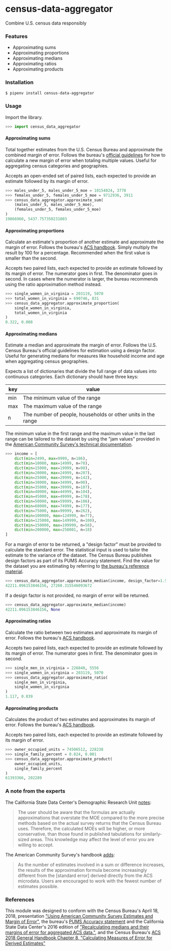 # census-data-aggregator

Combine U.S. census data responsibly


### Features

* Approximating sums
* Approximating proportions
* Approximating medians
* Approximating ratios
* Approximating products


### Installation

```bash
$ pipenv install census-data-aggregator
```

### Usage

Import the library.

```python
>>> import census_data_aggregator
```

#### Approximating sums

Total together estimates from the U.S. Census Bureau and approximate the combined margin of error. Follows the bureau's [official guidelines](https://www.documentcloud.org/documents/6162551-20180418-MOE.html) for how to calculate a new margin of error when totaling multiple values. Useful for aggregating census categories and geographies.

Accepts an open-ended set of paired lists, each expected to provide an estimate followed by its margin of error.

```python
>>> males_under_5, males_under_5_moe = 10154024, 3778
>>> females_under_5, females_under_5_moe = 9712936, 3911
>>> census_data_aggregator.approximate_sum(
    (males_under_5, males_under_5_moe),
    (females_under_5, females_under_5_moe)
)
19866960, 5437.757350231803
```


#### Approximating proportions

Calculate an estimate's proportion of another estimate and approximate the margin of error. Follows the bureau's [ACS handbook](https://www.documentcloud.org/documents/6177941-Acs-General-Handbook-2018-ch08.html). Simply multiply the result by 100 for a percentage. Recommended when the first value is smaller than the second.

Accepts two paired lists, each expected to provide an estimate followed by its margin of error. The numerator goes in first. The denominator goes in second. In cases where the numerator is larger, the bureau recommends using the ratio approximation method instead.

```python
>>> single_women_in_virginia = 203119, 5070
>>> total_women_in_virginia = 690746, 831
>>> census_data_aggregator.approximate_proportion(
    single_women_in_virginia,
    total_women_in_virginia
)
0.322, 0.008
```


#### Approximating medians

Estimate a median and approximate the margin of error. Follows the U.S. Census Bureau's official guidelines for estimation using a design factor. Useful for generating medians for measures like household income and age when aggregating census geographies.

Expects a list of dictionaries that divide the full range of data values into continuous categories. Each dictionary should have three keys:

| key | value                                                               |
|-----|---------------------------------------------------------------------|
| min | The minimum value of the range                                      |
| max | The maximum value of the range                                      |
| n   | The number of people, households or other units in the range        |

The minimum value in the first range and the maximum value in the last range can be tailored to the dataset by using the "jam values" provided in the [American Community Survey's technical documentation](https://www.documentcloud.org/documents/6165752-2017-SummaryFile-Tech-Doc.html#document/p20/a508561).

```python
>>> income = [
    dict(min=2499, max=9999, n=186),
    dict(min=10000, max=14999, n=78),
    dict(min=15000, max=19999, n=98),
    dict(min=20000, max=24999, n=287),
    dict(min=25000, max=29999, n=142),
    dict(min=30000, max=34999, n=90),
    dict(min=35000, max=39999, n=107),
    dict(min=40000, max=44999, n=104),
    dict(min=45000, max=49999, n=178),
    dict(min=50000, max=59999, n=106),
    dict(min=60000, max=74999, n=177),
    dict(min=75000, max=99999, n=262),
    dict(min=100000, max=124999, n=77),
    dict(min=125000, max=149999, n=100),
    dict(min=150000, max=199999, n=58),
    dict(min=200000, max=250001, n=18)
]
```

For a margin of error to be returned, a "design factor" must be provided to calculate the standard error. The statistical input is used to tailor the estimate to the variance of the dataset. The Census Bureau publishes design factors as part of its PUMS Accuracy statement. Find the value for the dataset you are estimating by referring to [the bureau's reference material](https://www.census.gov/programs-surveys/acs/technical-documentation/pums/documentation.html).

```python
>>> census_data_aggregator.approximate_median(income, design_factor=1.5)
42211.096153846156, 27260.315546093672
```

If a design factor is not provided, no margin of error will be returned.

```python
>>> census_data_aggregator.approximate_median(income)
42211.096153846156, None
```


#### Approximating ratios

Calculate the ratio between two estimates and approximate its margin of error. Follows the bureau's [ACS handbook](https://www.documentcloud.org/documents/6177941-Acs-General-Handbook-2018-ch08.html).

Accepts two paired lists, each expected to provide an estimate followed by its margin of error. The numerator goes in first. The denominator goes in second.

```python
>>> single_men_in_virginia = 226840, 5556
>>> single_women_in_virginia = 203119, 5070
>>> census_data_aggregator.approximate_ratio(
    single_men_in_virginia,
    single_women_in_virginia
)
1.117, 0.039
```


#### Approximating products

Calculates the product of two estimates and approximates its margin of error. Follows the bureau's [ACS handbook](https://www.documentcloud.org/documents/6177941-Acs-General-Handbook-2018-ch08.html).

Accepts two paired lists, each expected to provide an estimate followed by its margin of error.

```python
>>> owner_occupied_units = 74506512, 228238
>>> single_family_percent = 0.824, 0.001
>>> census_data_aggregator.approximate_product(
    owner_occupied_units,
    single_family_percent
)
61393366, 202289
```


### A note from the experts

The California State Data Center's Demographic Research Unit [notes](https://www.documentcloud.org/documents/6165014-How-to-Recalculate-a-Median.html#document/p4/a508562):

> The user should be aware that the formulas are actually approximations that overstate the MOE compared to the more precise methods based on the actual survey returns that the Census Bureau uses. Therefore, the calculated MOEs will be higher, or more conservative, than those found in published tabulations for similarly-sized areas. This knowledge may affect the level of error you are willing to accept.

The American Community Survey's handbook [adds](https://www.documentcloud.org/documents/6177941-Acs-General-Handbook-2018-ch08.html#document/p3/a509993):

> As the number of estimates involved in a sum or difference increases, the results of the approximation formula become increasingly different from the [standard error] derived directly from the ACS microdata. Users are encouraged to work with the fewest number of estimates possible.


### References

This module was designed to conform with the Census Bureau's April 18, 2018, presentation ["Using American Community Survey Estimates and Margin of Error"](https://www.documentcloud.org/documents/6162551-20180418-MOE.html), the bureau's [PUMS Accuracy statement](https://www.documentcloud.org/documents/6165603-2013-2017AccuracyPUMS.html) and the California State Data Center's 2016 edition of ["Recalculating medians and their margins of error for aggregated ACS data."](https://www.documentcloud.org/documents/6165014-How-to-Recalculate-a-Median.html), and the Census Bureau's [ACS 2018 General Handbook Chapter 8, "Calculating Measures of Error for Derived Estimates"](https://www.documentcloud.org/documents/6177941-Acs-General-Handbook-2018-ch08.html)

